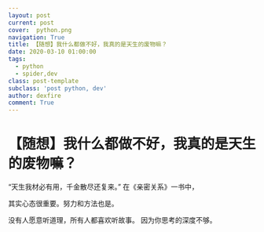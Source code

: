 ```yaml
---
layout: post
current: post
cover:  python.png
navigation: True
title: 【随想】我什么都做不好，我真的是天生的废物嘛？
date: 2020-03-10 01:00:00
tags:
  - python
  - spider,dev
class: post-template
subclass: 'post python, dev'
author: dexfire
comment: True
---
```



# 【随想】我什么都做不好，我真的是天生的废物嘛？

“天生我材必有用，千金散尽还复来。”
在《亲密关系》一书中，

其实心态很重要。努力和方法也是。

没有人愿意听道理，所有人都喜欢听故事。
因为你思考的深度不够。